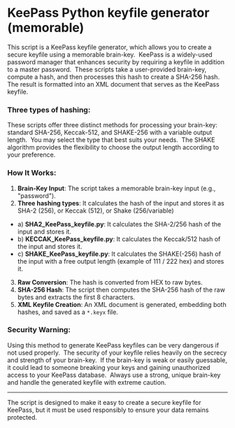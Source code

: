 # KeePass Python keyfile generator (memorable)

This script is a KeePass keyfile generator, which allows you to create a secure keyfile using a memorable brain-key.  KeePass is a widely-used password manager that enhances security by requiring a keyfile in addition to a master password.  These scripts take a user-provided brain-key, compute a hash, and then processes this hash to create a SHA-256 hash.  The result is formatted into an XML document that serves as the KeePass keyfile.

### Three types of hashing: 
These scripts offer three distinct methods for processing your brain-key: standard SHA-256, Keccak-512, and SHAKE-256 with a variable output length.  You may select the type that best suits your needs.  The SHAKE algorithm provides the flexibility to choose the output length according to your preference.

### How It Works:

1.  **Brain-Key Input**: The script takes a memorable brain-key input (e.g., "password").
2.  **Three hashing types**: It calculates the hash of the input and stores it as SHA-2 (256), or Keccak (512), or Shake (256/variable)
-   a) **SHA2_KeePass_keyfile.py**: It calculates the SHA-2/256 hash of the input and stores it.
-   b) **KECCAK_KeePass_keyfile.py**: It calculates the Keccak/512 hash of the input and stores it.
-   c) **SHAKE_KeePass_keyfile.py**: It calculates the SHAKE(-256) hash of the input with a free output length (example of 111 / 222 hex) and stores it.
3.  **Raw Conversion**: The hash is converted from HEX to raw bytes.
4.  **SHA-256 Hash**: The script then computes the SHA-256 hash of the raw bytes and extracts the first 8 characters.
5.  **XML Keyfile Creation**: An XML document is generated, embedding both hashes, and saved as a `*.keyx` file.

### Security Warning:

Using this method to generate KeePass keyfiles can be very dangerous if not used properly.  The security of your keyfile relies heavily on the secrecy and strength of your brain-key.  If the brain-key is weak or easily guessable, it could lead to someone breaking your keys and gaining unauthorized access to your KeePass database.  Always use a strong, unique brain-key and handle the generated keyfile with extreme caution.

* * * * *

The script is designed to make it easy to create a secure keyfile for KeePass, but it must be used responsibly to ensure your data remains protected.
